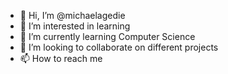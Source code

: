 - 👋 Hi, I’m @michaelagedie
- 👀 I’m interested in learning
- 🌱 I’m currently learning Computer Science
- 💞️ I’m looking to collaborate on different projects
- 📫 How to reach me 

<!---
michaelagedie/michaelagedie is a ✨ special ✨ repository because its `README.md` (this file) appears on your GitHub profile.
You can click the Preview link to take a look at your changes.
--->
